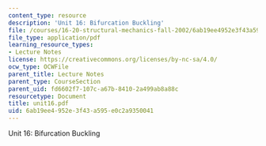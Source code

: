 ```yaml
---
content_type: resource
description: 'Unit 16: Bifurcation Buckling'
file: /courses/16-20-structural-mechanics-fall-2002/6ab19ee4952e3f43a595e0c2a9350041_unit16.pdf
file_type: application/pdf
learning_resource_types:
- Lecture Notes
license: https://creativecommons.org/licenses/by-nc-sa/4.0/
ocw_type: OCWFile
parent_title: Lecture Notes
parent_type: CourseSection
parent_uid: fd6602f7-107c-a67b-8410-2a499ab8a88c
resourcetype: Document
title: unit16.pdf
uid: 6ab19ee4-952e-3f43-a595-e0c2a9350041
---
```

Unit 16: Bifurcation Buckling